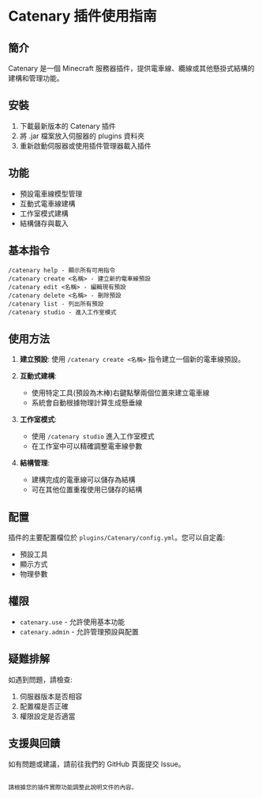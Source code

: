 # Catenary 插件使用指南

## 簡介
Catenary 是一個 Minecraft 服務器插件，提供電車線、纜線或其他懸掛式結構的建構和管理功能。

## 安裝
1. 下載最新版本的 Catenary 插件
2. 將 .jar 檔案放入伺服器的 plugins 資料夾
3. 重新啟動伺服器或使用插件管理器載入插件

## 功能
- 預設電車線模型管理
- 互動式電車線建構
- 工作室模式建構
- 結構儲存與載入

## 基本指令
```
/catenary help - 顯示所有可用指令
/catenary create <名稱> - 建立新的電車線預設
/catenary edit <名稱> - 編輯現有預設
/catenary delete <名稱> - 刪除預設
/catenary list - 列出所有預設
/catenary studio - 進入工作室模式
```

## 使用方法
1. **建立預設**:
   使用 `/catenary create <名稱>` 指令建立一個新的電車線預設。

2. **互動式建構**:
   - 使用特定工具(預設為木棒)右鍵點擊兩個位置來建立電車線
   - 系統會自動根據物理計算生成懸垂線

3. **工作室模式**:
   - 使用 `/catenary studio` 進入工作室模式
   - 在工作室中可以精確調整電車線參數

4. **結構管理**:
   - 建構完成的電車線可以儲存為結構
   - 可在其他位置重複使用已儲存的結構

## 配置
插件的主要配置檔位於 `plugins/Catenary/config.yml`。您可以自定義:
- 預設工具
- 顯示方式
- 物理參數

## 權限
- `catenary.use` - 允許使用基本功能
- `catenary.admin` - 允許管理預設與配置

## 疑難排解
如遇到問題，請檢查:
1. 伺服器版本是否相容
2. 配置檔是否正確
3. 權限設定是否適當

## 支援與回饋
如有問題或建議，請前往我們的 GitHub 頁面提交 Issue。

```

請根據您的插件實際功能調整此說明文件的內容。

